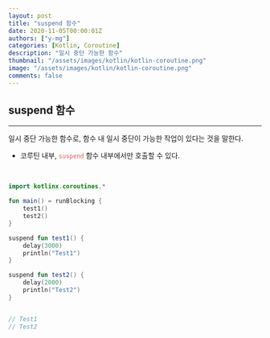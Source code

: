```yaml
---
layout: post
title: "suspend 함수"
date: 2020-11-05T00:00:01Z
authors: ["y-mg"]
categories: [Kotlin, Coroutine]
description: "일시 중단 가능한 함수"
thumbnail: "/assets/images/kotlin/kotlin-coroutine.png"
image: "/assets/images/kotlin/kotlin-coroutine.png"
comments: false
---
```


## suspend 함수
***
일시 중단 가능한 함수로, 함수 내 일시 중단이 가능한 작업이 있다는 것을 말한다.
- 코루틴 내부, <code style="color: #eb5657;">suspend</code> 함수 내부에서만 호출할 수 있다.
<br/>

```kotlin
import kotlinx.coroutines.*

fun main() = runBlocking {
    test1()
    test2()
}

suspend fun test1() {
    delay(3000)
    println("Test1")
}

suspend fun test2() {
    delay(2000)
    println("Test2")
}


// Test1
// Test2
```